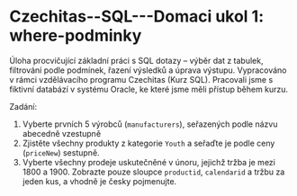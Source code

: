 # Czechitas--SQL---Domaci ukol 1: where-podminky
Úloha procvičující základní práci s SQL dotazy – výběr dat z tabulek, filtrování podle podmínek, řazení výsledků a úprava výstupu. Vypracováno v rámci vzdělávacího programu Czechitas (Kurz SQL). Pracovali jsme s fiktivní databází v systému Oracle, ke které jsme měli přístup během kurzu.

Zadání:
1. Vyberte prvních 5 výrobců (`manufacturers`), seřazených podle názvu abecedně vzestupně
2. Zjistěte všechny produkty z kategorie `Youth` a seřaďte je podle ceny (`priceNew`) sestupně.
3. Vyberte všechny prodeje uskutečněné v únoru, jejichž tržba je mezi 1800 a 1900.
   Zobrazte pouze sloupce `productid`, `calendarid` a tržbu za jeden kus, a vhodně je česky pojmenujte.
